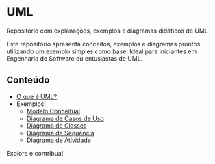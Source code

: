 # UML
Repositório com explanações, exemplos e diagramas didáticos de UML

Este repositório apresenta conceitos, exemplos e diagramas prontos utilizando um exemplo simples como base. Ideal para iniciantes em Engenharia de Software ou entusiastas de UML.

## Conteúdo
- [O que é UML?](uml-o-que-e.md)
- Exemplos:
  - [Modelo Conceitual](exemplo-base/modelo-conceitual.jpg)
  - [Diagrama de Casos de Uso](diagrama_de_casos_de_uso.jpg)
  - [Diagrama de Classes](diagrama_de_classe.jpg)
  - [Diagrama de Sequência](diagrama_de_sequencia.jpg)
  - [Diagrama de Atividade](diagrama_de_atividades.jpg)

Explore e contribua!
